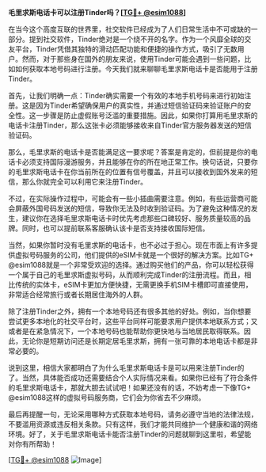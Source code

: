 **毛里求斯电话卡可以注册Tinder吗？[[TG💪+ @esim1088](https://t.me/s/esim1088)]**

在当今这个高度互联的世界里，社交软件已经成为了人们日常生活中不可或缺的一部分。提到社交软件，Tinder绝对是一个绕不开的名字。作为一个风靡全球的交友平台，Tinder凭借其独特的滑动匹配功能和便捷的操作方式，吸引了无数用户。然而，对于那些身在国外的朋友来说，使用Tinder可能会遇到一些问题，比如如何获取本地号码进行注册。今天我们就来聊聊毛里求斯电话卡是否能用于注册Tinder。

首先，让我们明确一点：Tinder确实需要一个有效的本地手机号码来进行初始注册。这是因为Tinder希望确保用户的真实性，并通过短信验证码来验证账户的安全性。这一步骤是防止虚假账号泛滥的重要措施。因此，如果你打算用毛里求斯的电话卡注册Tinder，那么这张卡必须能够接收来自Tinder官方服务器发送的短信验证码。

那么，毛里求斯的电话卡是否能满足这一要求呢？答案是肯定的，但前提是你的电话卡必须支持国际漫游服务，并且能够在你的所在地正常工作。换句话说，只要你的毛里求斯电话卡在你当前所在的位置有信号覆盖，并且可以接收到国外发来的短信，那么你就完全可以利用它来注册Tinder。

不过，在实际操作过程中，可能会有一些小插曲需要注意。例如，有些运营商可能会屏蔽外国号码发送的短信，导致你无法及时收到验证码。为了避免这种情况的发生，建议你在选择毛里求斯电话卡时优先考虑那些口碑较好、服务质量较高的品牌。同时，也可以提前联系客服确认该卡是否支持接收国际短信。

当然，如果你暂时没有毛里求斯的电话卡，也不必过于担心。现在市面上有许多提供虚拟号码服务的公司，他们提供的eSIM卡就是一个很好的解决方案。比如TG+ @esim1088就是一个非常受欢迎的选择。通过购买他们的产品，你可以轻松获得一个属于自己的毛里求斯虚拟号码，从而顺利完成Tinder的注册流程。而且，相比传统的实体卡，eSIM卡更加方便快捷，无需更换手机SIM卡槽即可直接使用，非常适合经常旅行或者长期居住海外的人群。

除了注册Tinder之外，拥有一个本地号码还有很多其他的好处。例如，当你想要尝试更多本地化的社交平台时，这些平台同样可能要求用户提供本地联系方式；又或者是在紧急情况下，一个本地号码也能帮助你更快地与当地居民取得联系。因此，无论你是短期访问还是长期定居毛里求斯，拥有一张可靠的本地电话卡都是非常必要的。

说到这里，相信大家都明白了为什么毛里求斯电话卡是可以用来注册Tinder的了。当然，具体能否成功还需要结合个人实际情况来看。如果你已经有了符合条件的毛里求斯电话卡，那就大胆去试试吧！如果还没有的话，不妨考虑一下像TG+ @esim1088这样的虚拟号码服务商，它们会为你省去不少麻烦。

最后再提醒一句，无论采用哪种方式获取本地号码，请务必遵守当地的法律法规，不要滥用资源或违反相关条款。只有这样，我们才能共同维护一个健康和谐的网络环境。好了，关于毛里求斯电话卡能否注册Tinder的问题就聊到这里啦，希望能对你有所帮助！

[[TG💪+ @esim1088](https://t.me/s/esim1088) ![Image](https://i.postimg.cc/4NQfJmqS/Snipaste-2025-05-13-00-14-12.png)]